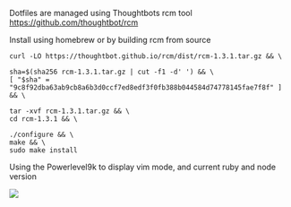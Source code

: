 
Dotfiles are managed using Thoughtbots rcm tool https://github.com/thoughtbot/rcm

Install using homebrew or by building rcm from source

```
curl -LO https://thoughtbot.github.io/rcm/dist/rcm-1.3.1.tar.gz && \

sha=$(sha256 rcm-1.3.1.tar.gz | cut -f1 -d' ') && \
[ "$sha" = "9c8f92dba63ab9cb8a6b3d0ccf7ed8edf3f0fb388b044584d74778145fae7f8f" ] && \

tar -xvf rcm-1.3.1.tar.gz && \
cd rcm-1.3.1 && \

./configure && \
make && \
sudo make install
```


Using the Powerlevel9k to display vim mode, and current ruby and node version

![](https://screenshot.click/24-12-17-23-08-1ovla-7ej4t.jpg)